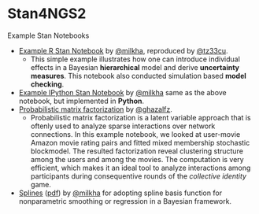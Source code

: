 # Stan4NGS2

Example Stan Notebooks
+ [Example R Stan Notebook](Notebooks/Kick-off-Prez/) by [@milkha](https://github.com/milkha), reproduced by [@tz33cu](https://github.com/tz33cu).
  + This simple example illustrates how one can introduce individual effects in a Bayesian **hierarchical** model and derive **uncertainty measures**. This notebook also conducted simulation based **model checking**. 
+ [Example IPython Stan Notebook](https://github.com/milkha/ReproducibleResearch/blob/Main/Model.ipynb) by [@milkha](https://github.com/milkha) same as the above notebook, but implemented in **Python**. 
+ [Probabilistic matrix factorization](Notebooks/PMF/) by [@ghazalfz](https://github.com/ghazalfz).
  + Probabilistic matrix factorization is a latent variable approach that is oftenly used to analyze sparse interactions over network connections. In this example notebook, we looked at user-movie Amazon movie rating pairs and fitted mixed membership stochastic blockmodel. The resulted factorization reveal clustering structure among the users and among the movies. The computation is very efficient, which makes it an ideal tool to analyze interactions among participants during consequentive rounds of the *collective identity* game.
+ [Splines](https://github.com/milkha/Splines_in_Stan) ([pdf](https://github.com/milkha/Splines_in_Stan/blob/master/splines_in_stan.pdf)) by [@milkha](https://github.com/milkha) for adopting spline basis function for nonparametric smoothing or regression in a Bayesian framework. 
